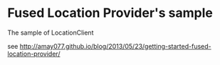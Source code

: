 Fused Location Provider's sample
===========================

The sample of LocationClient

see http://amay077.github.io/blog/2013/05/23/getting-started-fused-location-provider/
